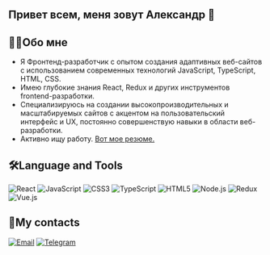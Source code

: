 ## Привет всем, меня зовут Александр 👋
## 👨‍💻Обо мне
* Я Фронтенд-разработчик с опытом создания адаптивных веб-сайтов с использованием современных технологий JavaScript, TypeScript, HTML, CSS. 
* Имею глубокие знания React, Redux и других инструментов frontend-разработки. 
* Специализируюсь на создании высокопроизводительных и масштабируемых сайтов с акцентом на пользовательский интерфейс и UX, постоянно совершенствую навыки в области веб-разработки.
* Активно ищу работу. [Вот мое резюме.](https://disk.yandex.ru/i/TmaV11w6xrEabg)
## 🛠Language and Tools
![React](https://img.shields.io/badge/React-20232A?style=for-the-badge&logo=react&logoColor=61DAFB)
![JavaScript](https://img.shields.io/badge/JavaScript-F7DF1E?style=for-the-badge&logo=javascript&logoColor=black)
![CSS3](https://img.shields.io/badge/CSS3-1572B6?style=for-the-badge&logo=css3&logoColor=white)
![TypeScript](https://img.shields.io/badge/TypeScript-3178C6?style=for-the-badge&logo=typescript&logoColor=white)
![HTML5](https://img.shields.io/badge/HTML5-E34F26?style=for-the-badge&logo=html5&logoColor=white)
![Node.js](https://img.shields.io/badge/Node.js-339933?style=for-the-badge&logo=nodedotjs&logoColor=white)
![Redux](https://img.shields.io/badge/Redux-764ABC?style=for-the-badge&logo=redux&logoColor=white)
![Vue.js](https://img.shields.io/badge/Vue.js-4FC08D?style=for-the-badge&logo=vue.js&logoColor=white)
## 📩My contacts 
[![Email](https://img.shields.io/badge/Email-D14836?style=for-the-badge&logo=gmail&logoColor=white)](mailto:y.a.o@mail.ru)
[![Telegram](https://img.shields.io/badge/Telegram-2CA5E0?style=for-the-badge&logo=telegram&logoColor=white)](https://t.me/apluso)

<!--
**AplusO1/AplusO1** is a ✨ _special_ ✨ repository because its `README.md` (this file) appears on your GitHub profile.

Here are some ideas to get you started:

- 🔭 I’m currently working on ...
- 🌱 I’m currently learning ...
- 👯 I’m looking to collaborate on ...
- 🤔 I’m looking for help with ...
- 💬 Ask me about ...
- 📫 How to reach me: ...
- 😄 Pronouns: ...
- ⚡ Fun fact: ...
-->
